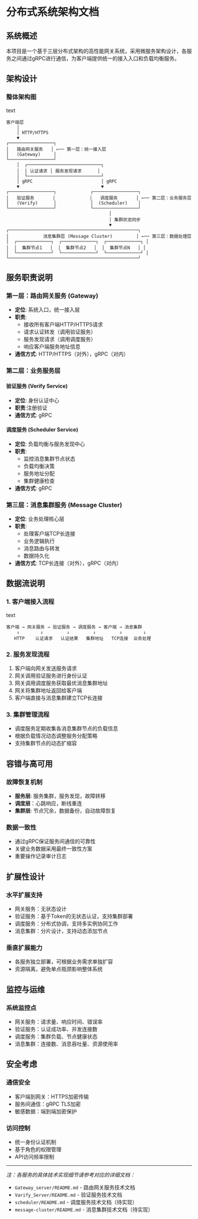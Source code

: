# 分布式系统架构文档

## 系统概述

本项目是一个基于三层分布式架构的高性能网关系统，采用微服务架构设计，各服务之间通过gRPC进行通信，为客户端提供统一的接入入口和负载均衡服务。

## 架构设计

### 整体架构图

text

```
客户端层
    │
    │ HTTP/HTTPS
    ▼
┌─────────────────┐
│   路由网关服务   │ ←── 第一层：统一接入层
│   (Gateway)     │
└─────────────────┘
    │  ┌────────────────────────────┐
    │  │ 认证请求 │ 服务发现请求      │
    │  └────────────────────────────┘
    │ gRPC                          │ gRPC
    ▼                               ▼
┌─────────────────┐             ┌─────────────────┐
│   验证服务       │             │   调度服务       │ ←── 第二层：业务服务层
│   (Verify)      │             │  (Scheduler)    │
└─────────────────┘             └─────────────────┘
                                       │
                                       │ 集群状态同步
                                       ▼
┌─────────────────────────────────────────────────┐
│             消息集群层 (Message Cluster)         │ ←── 第三层：数据处理层
│  ┌─────────────┐  ┌─────────────┐  ┌─────────────┐ │
│  │  集群节点1   │  │  集群节点2   │  │  集群节点N   │ │
│  └─────────────┘  └─────────────┘  └─────────────┘ │
└─────────────────────────────────────────────────┘
```



## 服务职责说明

### 第一层：路由网关服务 (Gateway)

- **定位**: 系统入口，统一接入层
- **职责**:
  - 接收所有客户端HTTP/HTTPS请求
  - 请求认证转发（调用验证服务）
  - 服务发现请求（调用调度服务）
  - 响应客户端服务地址信息
- **通信方式**: HTTP/HTTPS（对外），gRPC（对内）

### 第二层：业务服务层

#### 验证服务 (Verify Service)

- **定位**: 身份认证中心
- **职责**:注册验证
- **通信方式**: gRPC

#### 调度服务 (Scheduler Service)

- **定位**: 负载均衡与服务发现中心
- **职责**:
  - 监控消息集群节点状态
  - 负载均衡决策
  - 服务地址分配
  - 集群健康检查
- **通信方式**: gRPC

### 第三层：消息集群服务 (Message Cluster)

- **定位**: 业务处理核心层
- **职责**:
  - 处理客户端TCP长连接
  - 业务逻辑执行
  - 消息路由与转发
  - 数据持久化
- **通信方式**: TCP长连接（对外），gRPC（对内）

## 数据流说明

### 1. 客户端接入流程

text

```
客户端 → 网关服务 → 验证服务 → 调度服务 → 客户端 → 消息集群
    ↓        ↓         ↓         ↓         ↓        ↓
   HTTP    认证请求   认证结果   集群地址   TCP连接  业务处理
```

### 2. 服务发现流程

1. 客户端向网关发送服务请求
2. 网关调用验证服务进行身份认证
3. 网关调用调度服务获取最优消息集群地址
4. 网关将集群地址返回给客户端
5. 客户端直接与消息集群建立TCP长连接

### 3. 集群管理流程

- 调度服务定期收集各消息集群节点的负载信息
- 根据负载情况动态调整服务分配策略
- 支持集群节点的动态扩缩容

## 容错与高可用

### 故障恢复机制

- **服务层**: 服务集群，服务发现，故障转移
- **调度层**：心跳响应，断线重连
- **集群层**: 节点冗余，数据备份，自动故障恢复

### 数据一致性

- 通过gRPC保证服务间通信的可靠性
- 关键业务数据采用最终一致性方案
- 重要操作记录审计日志

## 扩展性设计

### 水平扩展支持

- 网关服务：无状态设计
- 验证服务：基于Token的无状态认证，支持集群部署
- 调度服务：分布式协调，支持多实例协同工作
- 消息集群：分片设计，支持动态添加节点

### 垂直扩展能力

- 各服务独立部署，可根据业务需求单独扩容
- 资源隔离，避免单点瓶颈影响整体系统

## 监控与运维

### 系统监控点

- 网关服务：请求量、响应时间、错误率
- 验证服务：认证成功率、并发连接数
- 调度服务：集群负载、节点健康状态
- 消息集群：连接数、消息吞吐量、资源使用率

## 安全考虑

### 通信安全

- 客户端到网关：HTTPS加密传输
- 服务间通信：gRPC TLS加密
- 敏感数据：端到端加密保护

### 访问控制

- 统一身份认证机制
- 基于角色的权限管理
- API访问频率限制

------

*注：各服务的具体技术实现细节请参考对应的详细文档：*

- `Gateway_server/README.md` - 路由网关服务技术文档
- `Varify_Server/README.md` - 验证服务技术文档
- `scheduler/README.md` - 调度服务技术文档（待实现）
- `message-cluster/README.md` - 消息集群技术文档（待实现）